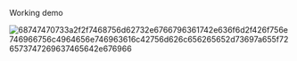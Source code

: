 Working demo

![68747470733a2f2f7468756d62732e6766796361742e636f6d2f426f756e746966756c4964656e746963616c42756d626c656265652d73697a655f726573747269637465642e676966](https://user-images.githubusercontent.com/61535855/129303947-f46fbd34-e86f-4af6-a27c-77c29619c91e.gif)
